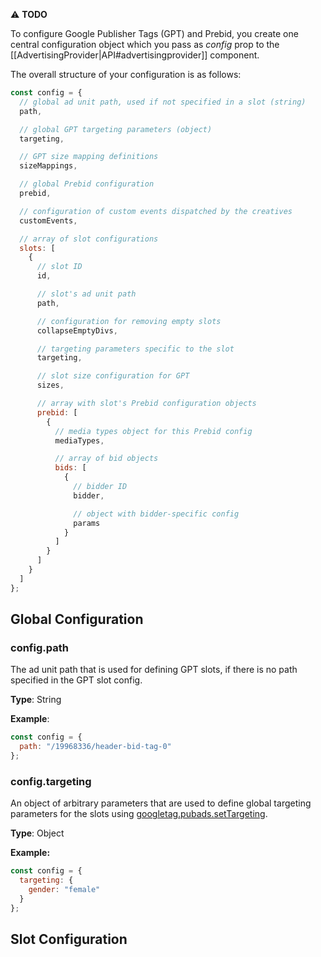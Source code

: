 ⚠️ **TODO**

To configure Google Publisher Tags (GPT) and Prebid, you create one central configuration object which you pass as
_config_ prop to the [[AdvertisingProvider|API#advertisingprovider]] component.

The overall structure of your configuration is as follows:

```javascript
const config = {
  // global ad unit path, used if not specified in a slot (string)
  path,

  // global GPT targeting parameters (object)
  targeting,

  // GPT size mapping definitions
  sizeMappings,

  // global Prebid configuration
  prebid,

  // configuration of custom events dispatched by the creatives
  customEvents,

  // array of slot configurations
  slots: [
    {
      // slot ID
      id,

      // slot's ad unit path
      path,

      // configuration for removing empty slots
      collapseEmptyDivs,

      // targeting parameters specific to the slot
      targeting,

      // slot size configuration for GPT
      sizes,

      // array with slot's Prebid configuration objects
      prebid: [
        {
          // media types object for this Prebid config
          mediaTypes,

          // array of bid objects
          bids: [
            {
              // bidder ID
              bidder,

              // object with bidder-specific config
              params
            }
          ]
        }
      ]
    }
  ]
};
```

## Global Configuration

### config.path

The ad unit path that is used for defining GPT slots, if there is no path specified in the GPT slot config.

**Type**: String

**Example**:

```javascript
const config = {
  path: "/19968336/header-bid-tag-0"
};
```

### config.targeting

An object of arbitrary parameters that are used to define global targeting parameters for the slots using
[googletag.pubads.setTargeting](https://developers.google.com/doubleclick-gpt/reference#googletag.PubAdsService_setTargeting).

**Type**: Object

**Example:**

```javascript
const config = {
  targeting: {
    gender: "female"
  }
};
```

## Slot Configuration
